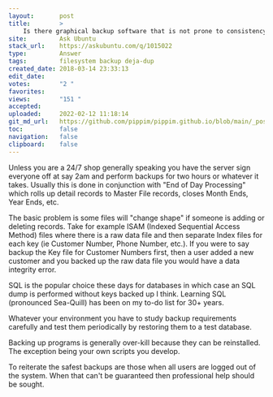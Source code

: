 ```yaml
---
layout:       post
title:        >
    Is there graphical backup software that is not prone to consistency problems?
site:         Ask Ubuntu
stack_url:    https://askubuntu.com/q/1015022
type:         Answer
tags:         filesystem backup deja-dup
created_date: 2018-03-14 23:33:13
edit_date:    
votes:        "2 "
favorites:    
views:        "151 "
accepted:     
uploaded:     2022-02-12 11:18:14
git_md_url:   https://github.com/pippim/pippim.github.io/blob/main/_posts/2018/2018-03-14-Is-there-graphical-backup-software-that-is-not-prone-to-consistency-problems_.md
toc:          false
navigation:   false
clipboard:    false
---
```


Unless you are a 24/7 shop generally speaking you have the server sign everyone off at say 2am and perform backups for two hours or whatever it takes. Usually this is done in conjunction with "End of Day Processing" which rolls up detail records to Master File records, closes Month Ends, Year Ends, etc.

The basic problem is some files will "change shape" if someone is adding or deleting records. Take for example ISAM (Indexed Sequential Access Method) files where there is a raw data file and then separate Index files for each key (ie Customer Number, Phone Number, etc.). If you were to say backup the Key file for Customer Numbers first, then a user added a new customer and you backed up the raw data file you would have a data integrity error.

SQL is the popular choice these days for databases in which case an SQL dump is performed without keys backed up I think. Learning SQL (pronounced Sea-Quill) has been on my to-do list for 30+ years.

Whatever your environment you have to study backup requirements carefully and test them periodically by restoring them to a test database.

Backing up programs is generally over-kill because they can be reinstalled. The exception being your own scripts you develop.

To reiterate the safest backups are those when all users are logged out of the system. When that can't be guaranteed then professional help should be sought.
